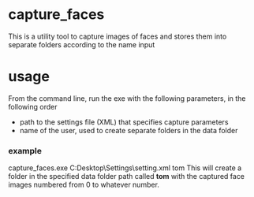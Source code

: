 # capture_faces
This is a utility tool to capture images of faces and stores them into separate folders according to the name input

# usage
From the command line, run the exe with the following parameters, in the following order
* path to the settings file (XML) that specifies capture parameters
* name of the user, used to create separate folders in the data folder

### example
capture_faces.exe C\:Desktop\Settings\setting.xml tom
This will create a folder in the specified data folder path called __tom__ with the captured face images numbered from 0 to whatever number.
